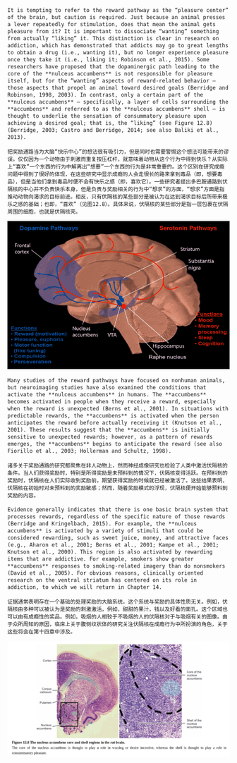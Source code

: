 	It is tempting to refer to the reward pathway as the “pleasure center” of the brain, but caution is required. Just because an animal presses a lever repeatedly for stimulation, does that mean the animal gets pleasure from it? It is important to dissociate “wanting” something from actually “liking” it. This distinction is clear in research on addiction, which has demonstrated that addicts may go to great lengths to obtain a drug (i.e., wanting it), but no longer experience pleasure once they take it (i.e., liking it; Robinson et al., 2015). Some researchers have proposed that the dopaminergic path leading to the core of the **nulceus accumbens** is not responsible for pleasure itself, but for the “wanting” aspects of reward-related behavior – those aspects that propel an animal toward desired goals (Berridge and Robinson, 1998, 2003). In contrast, only a certain part of the **nulceus accumbens** – specifically, a layer of cells surrounding the **accumbens** and referred to as the **nulceus accumbens** shell – is thought to underlie the sensation of consummatory pleasure upon achieving a desired goal; that is, the “liking” (see Figure 12.8) (Berridge, 2003; Castro and Berridge, 2014; see also Baliki et al., 2013).

	把奖励通路当为大脑“快乐中心”的想法很有吸引力，但是同时也需要警惕这个想法可能带来的谬误。仅仅因为一个动物由于刺激而重复按压杠杆，就意味着动物从这个行为中得到快乐？从实际上“喜欢”一个东西的行为中解离出“想要”一个东西的行为是非常重要的。这个区别在研究成瘾问题中得到了很好的体现，在这些研究中显示成瘾的人会走很长的路来拿到毒品（即，想要毒品），但是当他们拿到毒品时便不会有快乐之感（即，喜欢它）。一些研究者提出多巴胺通路到伏隔核的中心并不负责快乐本身，但是负责与奖励相关的行为中“想求”的方面，“想求”方面是指推动动物向渴求的目标前进。相反，只有伏隔核的某些部分是被认为在达到渴求目标后所带来极乐之感的基础；也即，“喜欢”（见图12.8）。具体来说，伏隔核的某些部分是指一层包裹在伏隔周围的细胞，也就是伏隔核壳。

<img src='Dopamine_and_serotonin_pathways.png'/>

	Many studies of the reward pathways have focused on nonhuman animals, but neuroimaging studies have also examined the conditions that activate the **nulceus accumbens** in humans. The **accumbens** becomes activated in people when they receive a reward, especially when the reward is unexpected (Berns et al., 2001). In situations with predictable rewards, the **accumbens** is activated when the person anticipates the reward before actually receiving it (Knutson et al., 2001). These results suggest that the **accumbens** is initially sensitive to unexpected rewards; however, as a pattern of rewards emerges, the **accumbens** begins to anticipate the reward (see also Fiorillo et al., 2003; Hollerman and Schultz, 1998).
	
	诸多关于奖励通路的研究都聚焦在非人动物上，然而神经成像研究也检验了人类中激活伏隔核的条件。当人们获得奖励时，特别是所得奖励是未预料到的情况下，伏隔核变得活跃。在预料到的奖励时，伏隔核在人们实际收到奖励前，期望获得奖励的时候就已经被激活了。这些结果表明，伏隔核在初始时对未预料到的奖励敏感；然而，随着奖励模式的浮现，伏隔核便开始能够预料到奖励的内容。
 
    Evidence generally indicates that there is one basic brain system that processes rewards, regardless of the specific nature of those rewards (Berridge and Kringelbach, 2015). For example, the **nulceus accumbens** is activated by a variety of stimuli that could be considered rewarding, such as sweet juice, money, and attractive faces (e.g., Aharon et al., 2001; Berns et al., 2001; Kampe et al., 2001; Knutson et al., 2000). This region is also activated by rewarding items that are addictive. For example, smokers show greater **accumbens** responses to smoking-related imagery than do nonsmokers (David et al., 2005). For obvious reasons, clinically oriented research on the ventral striatum has centered on its role in addiction, to which we will return in Chapter 14.

	证据通常表明存在一个基础的处理奖励的大脑系统，这个系统与奖励的具体性质无关。例如，伏隔核由多种可以被认为是奖励的刺激激活，例如，甜甜的果汁，钱以及好看的面孔。这个区域也可以由有成瘾性的奖品。例如，吸烟的人相较于不吸烟的人的伏隔核对于与吸烟有关的图像。由于众所周知的原因，临床上关于腹侧纹状体的研究关注伏隔核在成瘾行为中所扮演的角色，关于这些将会在第十四章中涉及。 
  
</table>

<img src='12-8.png'/>
